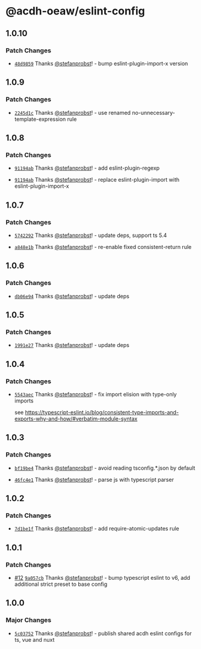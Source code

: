 # @acdh-oeaw/eslint-config

## 1.0.10

### Patch Changes

- [`48d9859`](https://github.com/acdh-oeaw/eslint-config/commit/48d98594365bec4861956a1ef5283c33692de7d2)
  Thanks [@stefanprobst](https://github.com/stefanprobst)! - bump eslint-plugin-import-x version

## 1.0.9

### Patch Changes

- [`2245d1c`](https://github.com/acdh-oeaw/eslint-config/commit/2245d1c27c24fd071041ef068425b1714d017346)
  Thanks [@stefanprobst](https://github.com/stefanprobst)! - use renamed
  no-unnecessary-template-expression rule

## 1.0.8

### Patch Changes

- [`91194ab`](https://github.com/acdh-oeaw/eslint-config/commit/91194abcecff47fe416027434b5e26f2f81fda87)
  Thanks [@stefanprobst](https://github.com/stefanprobst)! - add eslint-plugin-regexp

- [`91194ab`](https://github.com/acdh-oeaw/eslint-config/commit/91194abcecff47fe416027434b5e26f2f81fda87)
  Thanks [@stefanprobst](https://github.com/stefanprobst)! - replace eslint-plugin-import with
  eslint-plugin-import-x

## 1.0.7

### Patch Changes

- [`5742292`](https://github.com/acdh-oeaw/eslint-config/commit/5742292d1ca84dd7210da21c316d2cb03507734f)
  Thanks [@stefanprobst](https://github.com/stefanprobst)! - update deps, support ts 5.4

- [`a848e1b`](https://github.com/acdh-oeaw/eslint-config/commit/a848e1bba11ee84dd41c850d080c05036335a961)
  Thanks [@stefanprobst](https://github.com/stefanprobst)! - re-enable fixed consistent-return rule

## 1.0.6

### Patch Changes

- [`db06e94`](https://github.com/acdh-oeaw/eslint-config/commit/db06e94aa7e6b715151f3c12edd51cec0d2f9a8a)
  Thanks [@stefanprobst](https://github.com/stefanprobst)! - update deps

## 1.0.5

### Patch Changes

- [`1991e27`](https://github.com/acdh-oeaw/eslint-config/commit/1991e27f0d67a9ffac2bc55605e7dd648fb082e9)
  Thanks [@stefanprobst](https://github.com/stefanprobst)! - update deps

## 1.0.4

### Patch Changes

- [`5543aec`](https://github.com/acdh-oeaw/eslint-config/commit/5543aecfdd9f91f5024e8242a0aadacce24ef1a7)
  Thanks [@stefanprobst](https://github.com/stefanprobst)! - fix import elision with type-only
  imports

  see
  https://typescript-eslint.io/blog/consistent-type-imports-and-exports-why-and-how/#verbatim-module-syntax

## 1.0.3

### Patch Changes

- [`bf19be4`](https://github.com/acdh-oeaw/eslint-config/commit/bf19be4cce7fc7d3ca96c91afd8b0bff0fb431b5)
  Thanks [@stefanprobst](https://github.com/stefanprobst)! - avoid reading tsconfig.\*.json by
  default

- [`46fc4e1`](https://github.com/acdh-oeaw/eslint-config/commit/46fc4e1c81947d81986390cd0285600665df0c01)
  Thanks [@stefanprobst](https://github.com/stefanprobst)! - parse js with typescript parser

## 1.0.2

### Patch Changes

- [`7d1be1f`](https://github.com/acdh-oeaw/eslint-config/commit/7d1be1f933410921fb64332dd6ccdff915713b32)
  Thanks [@stefanprobst](https://github.com/stefanprobst)! - add require-atomic-updates rule

## 1.0.1

### Patch Changes

- [#12](https://github.com/acdh-oeaw/eslint-config/pull/12)
  [`9a057cb`](https://github.com/acdh-oeaw/eslint-config/commit/9a057cb7f6e2ed5a010a56dd7386e474de1ccf5f)
  Thanks [@stefanprobst](https://github.com/stefanprobst)! - bump typescript eslint to v6, add
  additional strict preset to base config

## 1.0.0

### Major Changes

- [`5c03752`](https://github.com/acdh-oeaw/eslint-config/commit/5c037528e150bae676bfab5ea00403f0f705546d)
  Thanks [@stefanprobst](https://github.com/stefanprobst)! - publish shared acdh eslint configs for
  ts, vue and nuxt
